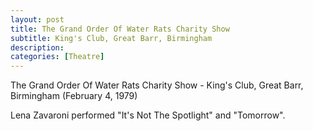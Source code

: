 ```yaml
---
layout: post
title: The Grand Order Of Water Rats Charity Show
subtitle: King's Club, Great Barr, Birmingham
description:
categories: [Theatre]
---
```


The Grand Order Of Water Rats Charity Show - King's Club, Great Barr, Birmingham (February 4, 1979)

Lena Zavaroni performed &quot;It's Not The Spotlight&quot; and &quot;Tomorrow&quot;.

